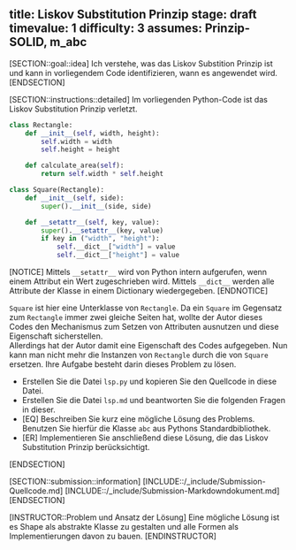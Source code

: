 title: Liskov Substitution Prinzip
stage: draft
timevalue: 1
difficulty: 3
assumes: Prinzip-SOLID, m_abc
---

[SECTION::goal::idea]
Ich verstehe, was das Liskov Substition Prinzip ist und kann in vorliegendem Code identifizieren, 
wann es angewendet wird.
[ENDSECTION]


[SECTION::instructions::detailed]
Im vorliegenden Python-Code ist das Liskov Substitution Prinzip verletzt.

```python
class Rectangle:
    def __init__(self, width, height):
        self.width = width
        self.height = height

    def calculate_area(self):
        return self.width * self.height

class Square(Rectangle):
    def __init__(self, side):
        super().__init__(side, side)

    def __setattr__(self, key, value):
        super().__setattr__(key, value)
        if key in ("width", "height"):
            self.__dict__["width"] = value
            self.__dict__["height"] = value
```

[NOTICE]
Mittels `__setattr__` wird von Python intern aufgerufen, wenn einem Attribut ein Wert 
zugeschrieben wird.
Mittels `__dict__` werden alle Attribute der Klasse in einem Dictionary wiedergegeben.
[ENDNOTICE]

`Square` ist hier eine Unterklasse von `Rectangle`. 
Da ein `Square` im Gegensatz zum `Rectangle` immer zwei gleiche Seiten hat, wollte der Autor 
dieses Codes den Mechanismus zum Setzen von Attributen ausnutzen und diese Eigenschaft 
sicherstellen.  
Allerdings hat der Autor damit eine Eigenschaft des Codes aufgegeben. Nun kann man nicht mehr 
die Instanzen von `Rectangle` durch die von `Square` ersetzen.
Ihre Aufgabe besteht darin dieses Problem zu lösen.

- Erstellen Sie die Datei `lsp.py` und kopieren Sie den Quellcode in diese Datei.
- Erstellen Sie die Datei `lsp.md` und beantworten Sie die folgenden Fragen in dieser.
- [EQ] Beschreiben Sie kurz eine mögliche Lösung des Problems.
  Benutzen Sie hierfür die Klasse `abc` aus Pythons Standardbibliothek.
- [ER] Implementieren Sie anschließend diese Lösung, die das Liskov Substitution Prinzip 
  berücksichtigt.

[ENDSECTION]

[SECTION::submission::information]
[INCLUDE::/_include/Submission-Quellcode.md]
[INCLUDE::/_include/Submission-Markdowndokument.md]
[ENDSECTION]

[INSTRUCTOR::Problem und Ansatz der Lösung]
Eine mögliche Lösung ist es Shape als abstrakte Klasse zu gestalten und alle Formen als 
Implementierungen davon zu bauen.
[ENDINSTRUCTOR]
